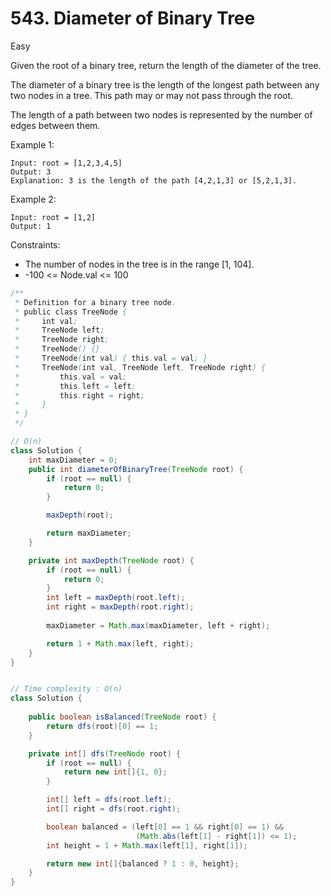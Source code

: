 # 543. Diameter of Binary Tree
Easy

Given the root of a binary tree, return the length of the diameter of the tree.

The diameter of a binary tree is the length of the longest path between any two nodes in a tree. This path may or may not pass through the root.

The length of a path between two nodes is represented by the number of edges between them.


Example 1:
```
Input: root = [1,2,3,4,5]
Output: 3
Explanation: 3 is the length of the path [4,2,1,3] or [5,2,1,3].
```

Example 2:
```
Input: root = [1,2]
Output: 1
 ```

Constraints:
- The number of nodes in the tree is in the range [1, 104].
- -100 <= Node.val <= 100

```java
/**
 * Definition for a binary tree node.
 * public class TreeNode {
 *     int val;
 *     TreeNode left;
 *     TreeNode right;
 *     TreeNode() {}
 *     TreeNode(int val) { this.val = val; }
 *     TreeNode(int val, TreeNode left, TreeNode right) {
 *         this.val = val;
 *         this.left = left;
 *         this.right = right;
 *     }
 * }
 */

// O(n)
class Solution {
    int maxDiameter = 0;
    public int diameterOfBinaryTree(TreeNode root) {
        if (root == null) {
            return 0;
        }

        maxDepth(root);

        return maxDiameter;
    }

    private int maxDepth(TreeNode root) {
        if (root == null) {
            return 0;
        }
        int left = maxDepth(root.left);
        int right = maxDepth(root.right);
        
        maxDiameter = Math.max(maxDiameter, left + right);

        return 1 + Math.max(left, right);
    }
}


// Time complexity : O(n)
class Solution {
    
    public boolean isBalanced(TreeNode root) {
        return dfs(root)[0] == 1;
    }

    private int[] dfs(TreeNode root) {
        if (root == null) {
            return new int[]{1, 0};
        }

        int[] left = dfs(root.left);
        int[] right = dfs(root.right);

        boolean balanced = (left[0] == 1 && right[0] == 1) && 
                            (Math.abs(left[1] - right[1]) <= 1);
        int height = 1 + Math.max(left[1], right[1]);

        return new int[]{balanced ? 1 : 0, height};
    }
}
```
